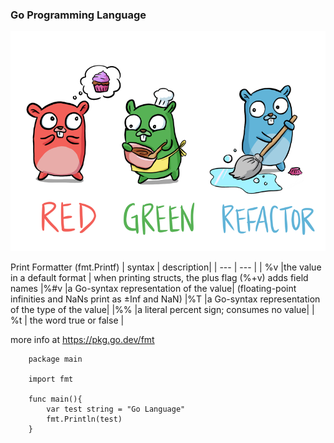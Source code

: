 ### Go Programming Language

![alt text](image.png)

Print Formatter (fmt.Printf)
| syntax | description|
| --- | --- |
| %v |the value in a default format |
when printing structs, the plus flag (%+v) adds field names
|%#v |a Go-syntax representation of the value|
(floating-point infinities and NaNs print as ±Inf and NaN)
|%T |a Go-syntax representation of the type of the value|
|%% |a literal percent sign; consumes no value|
| %t | the word true or false |

more info at https://pkg.go.dev/fmt

```
    package main

    import fmt

    func main(){
        var test string = "Go Language"
        fmt.Println(test)
    }
```
